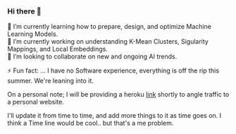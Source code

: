 ### Hi there 👋

<!--
**kid-gorgeous/kid-gorgeous** is a ✨ _special_ ✨ repository because its `README.md` (this file) appears on your GitHub profile.

Here are some ideas to get you started:

- 🔭 I’m currently working on ...
- 🌱 I’m currently learning ...
- 👯 I’m looking to collaborate on ...
- 🤔 I’m looking for help with ...
- 💬 Ask me about ...
- 📫 How to reach me: ...
- 😄 Pronouns: ...
- ⚡ Fun fact: ...
-->

🌱 I’m currently learning how to prepare, design, and optimize Machine Learning Models.<br>
🔭 I’m currently working on understanding K-Mean Clusters, Sigularity Mappings, and Local Embeddings.<br>
👯 I’m looking to collaborate on new and ongoing AI trends.<br>


⚡ Fun fact: ... I have no Software experience, everything is off the rip this summer. We're leaning into it.

On a personal note; I will be providing a heroku [link](https://ej-portfolio-449d5d5f01b6.herokuapp.com/) shortly to angle traffic to a personal website.

I'll update it from time to time, and add more things to it as time goes on. I think a Time line would be cool.. but that's a me problem.<br>
